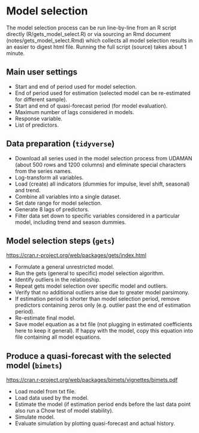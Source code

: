 # Model selection

The model selection process can be run line-by-line from an R script directly (R/gets_model_select.R) or via sourcing an Rmd document (notes/gets_model_select.Rmd) which collects all model selection results in an easier to digest html file. Running the full script (source) takes about 1 minute. 

## Main user settings  
- Start and end of period used for model selection.  
- End of period used for estimation (selected model can be re-estimated for different sample).  
- Start and end of quasi-forecast period (for model evaluation).  
- Maximum number of lags considered in models.  
- Response variable.  
- List of predictors.  

## Data preparation (`tidyverse`)  
- Download all series used in the model selection process from UDAMAN (about 500 rows and 1200 columns) and eliminate special characters from the series names.  
- Log-transform all variables.  
- Load (create) all indicators (dummies for impulse, level shift, seasonal) and trend.  
- Combine all variables into a single dataset.  
- Set date range for model selection.  
- Generate 8 lags of predictors.  
- Filter data set down to specific variables considered in a particular model, including trend and season dummies.  

## Model selection steps (`gets`)  
<https://cran.r-project.org/web/packages/gets/index.html>  
- Formulate a general unrestricted model.  
- Run the gets (general to specific) model selection algorithm.  
- Identify outliers in the relationship.  
- Repeat gets model selection over specific model and outliers.  
- Verify that no additional outliers arise due to greater model parsimony.  
- If estimation period is shorter than model selection period, remove predictors containing zeros only (e.g. outlier past the end of estimation period).  
- Re-estimate final model.  
- Save model equation as a txt file (not plugging in estimated coefficients here to keep it general). If happy with the model, copy this equation into file containing all model equations.  

## Produce a quasi-forecast with the selected model (`bimets`)  
<https://cran.r-project.org/web/packages/bimets/vignettes/bimets.pdf>  
- Load model from txt file.  
- Load data used by the model.  
- Estimate the model (if estimation period ends before the last data point also run a Chow test of model stability).  
- Simulate model.  
- Evaluate simulation by plotting quasi-forecast and actual history.  





